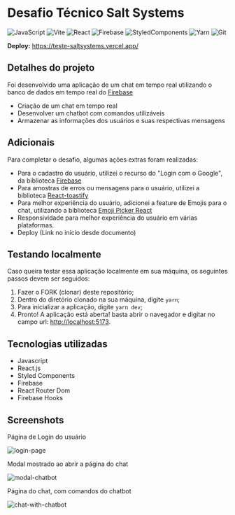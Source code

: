 <h1> Desafio Técnico Salt Systems </h1>

![JavaScript](https://img.shields.io/badge/JavaScript-F7DF1E.svg?style=for-the-badge&logo=JavaScript&logoColor=black)
![Vite](https://img.shields.io/badge/Vite-646CFF.svg?style=for-the-badge&logo=Vite&logoColor=white)
![React](https://img.shields.io/badge/React-61DAFB.svg?style=for-the-badge&logo=React&logoColor=black)
![Firebase](https://img.shields.io/badge/Firebase-FFCA28.svg?style=for-the-badge&logo=Firebase&logoColor=black)
![StyledComponents](https://img.shields.io/badge/styledcomponents-DB7093.svg?style=for-the-badge&logo=styled-components&logoColor=white)
![Yarn](https://img.shields.io/badge/Yarn-2C8EBB.svg?style=for-the-badge&logo=Yarn&logoColor=white)
![Git](https://img.shields.io/badge/Git-F05032.svg?style=for-the-badge&logo=Git&logoColor=white)

__Deploy:__ <https://teste-saltsystems.vercel.app/>

<h2>Detalhes do projeto</h2>
Foi desenvolvido uma aplicação de um chat em tempo real utilizando o banco de dados em tempo real do <a href="https://firebase.google.com/">Firebase</a>

- Criação de um chat em tempo real
- Desenvolver um chatbot com comandos utilizáveis
- Armazenar as informações dos usuários e suas respectivas mensagens

<h2>Adicionais</h2>
Para completar o desafio, algumas ações extras foram realizadas:

- Para o cadastro do usuário, utilizei o recurso do "Login com o Google", da biblioteca <a href="https://firebase.google.com/">Firebase</a>
- Para amostras de erros ou mensagens para o usuário, utilizei a biblioteca <a href="https://fkhadra.github.io/react-toastify">React-toastify</a>
- Para melhor experiência do usuário, adicionei a feature de Emojis para o chat, utilizando a biblioteca <a href="https://github.com/ealush/emoji-picker-react">Emoji Picker React</a>
- Responsividade para melhor experiência do usuário em várias plataformas.
- Deploy (Link no início desde documento)

<h2>Testando localmente</h2>
Caso queira testar essa aplicação localmente em sua máquina, os seguintes passos devem ser seguidos:

1. Fazer o FORK (clonar) deste repositório;
2. Dentro do diretório clonado na sua máquina, digite `yarn`;
3. Para inicializar a aplicação, digite `yarn dev`;
4.  Pronto! A aplicação está aberta! basta abrir o navegador e digitar no campo url: <http://localhost:5173>.

<h2>Tecnologias utilizadas</h2>

- Javascript
- React.js
- Styled Components
- Firebase
- React Router Dom
- Firebase Hooks

<h2>Screenshots</h2>

Página de Login do usuário

![login-page](https://user-images.githubusercontent.com/99763243/206442692-b6a30db0-59c6-469f-b2c0-787c70a19b87.png)

Modal mostrado ao abrir a página do chat

![modal-chatbot](https://user-images.githubusercontent.com/99763243/206443533-d1067c3c-12d9-4392-9036-b73b23e908c5.png)

Página do chat, com comandos do chatbot

![chat-with-chatbot](https://user-images.githubusercontent.com/99763243/206443975-9526a1e1-1c73-4f7f-858a-cfadc3a863fa.png)
